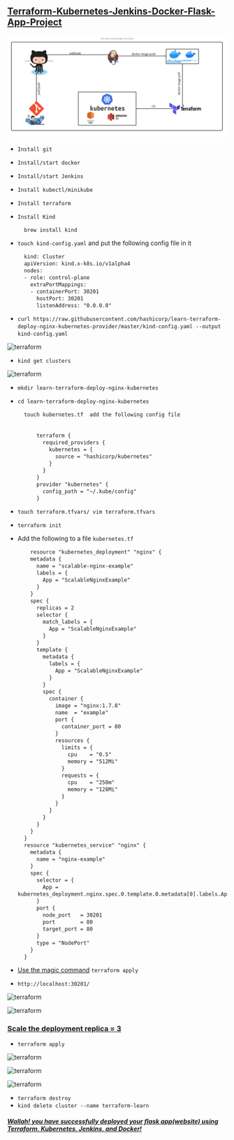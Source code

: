 ## [Terraform-Kubernetes-Jenkins-Docker-Flask-App-Project](https://github.com/simulationpoint)

![terraform](./src/flowchart/plan.png)

* `Install git`

* `Install/start docker`

* `Install/start Jenkins`
 
* `Install kubectl/minikube`

* `Install terraform`

* `Install Kind`

		brew install kind
		
* `touch kind-config.yaml` and put the following config file in it

		kind: Cluster
		apiVersion: kind.x-k8s.io/v1alpha4
		nodes:
		- role: control-plane
		  extraPortMappings:
		  - containerPort: 30201
		    hostPort: 30201
		    listenAddress: "0.0.0.0"



* `curl https://raw.githubusercontent.com/hashicorp/learn-terraform-deploy-nginx-kubernetes-provider/master/kind-config.yaml --output kind-config.yaml`

![terraform](./src/terraform/1.png)

* `kind get clusters`

![terraform](./src/terraform/2.png)

* `mkdir learn-terraform-deploy-nginx-kubernetes`
* `cd learn-terraform-deploy-nginx-kubernetes`

		touch kubernetes.tf  add the following config file
		
		
			terraform {
			  required_providers {
			    kubernetes = {
			      source = "hashicorp/kubernetes"
			    }
			  }
			}
			provider "kubernetes" {
			  config_path = "~/.kube/config"
			}		  
		  
* `touch terraform.tfvars/ vim terraform.tfvars`

* `terraform init`

* Add the following to a file `kubernetes.tf`

		  resource "kubernetes_deployment" "nginx" {
		  metadata {
		    name = "scalable-nginx-example"
		    labels = {
		      App = "ScalableNginxExample"
		    }
		  }
		  spec {
		    replicas = 2
		    selector {
		      match_labels = {
		        App = "ScalableNginxExample"
		      }
		    }
		    template {
		      metadata {
		        labels = {
		          App = "ScalableNginxExample"
		        }
		      }
		      spec {
		        container {
		          image = "nginx:1.7.8"
		          name  = "example"
		          port {
		            container_port = 80
		          }
		          resources {
		            limits = {
		              cpu    = "0.5"
		              memory = "512Mi"
		            }
		            requests = {
		              cpu    = "250m"
		              memory = "128Mi"
		            }
		          }
		        }
		      }
		    }
		  }
		}
		resource "kubernetes_service" "nginx" {
		  metadata {
		    name = "nginx-example"
		  }
		  spec {
		    selector = {
		      App = kubernetes_deployment.nginx.spec.0.template.0.metadata[0].labels.App
		    }
		    port {
		      node_port   = 30201
		      port        = 80
		      target_port = 80
		    }
		    type = "NodePort"
		  }
		}
			
* [Use the magic command]() `terraform apply`

* `http://localhost:30201/`

![terraform](./src/terraform/10.png)

![terraform](./src/terraform/11.png)



### [Scale the deployment replica = 3]()

* `terraform apply`

![terraform](./src/terraform/12.png)

![terraform](./src/terraform/13.png)

![terraform](./src/terraform/14.png)

* `terraform destroy`
* `kind delete cluster --name terraform-learn`

##### [Wallah! you have successfully deployed your flask app(website) using Terraform, Kubernetes, Jenkins, and Docker!](https://github.com/simulationpoint) 



